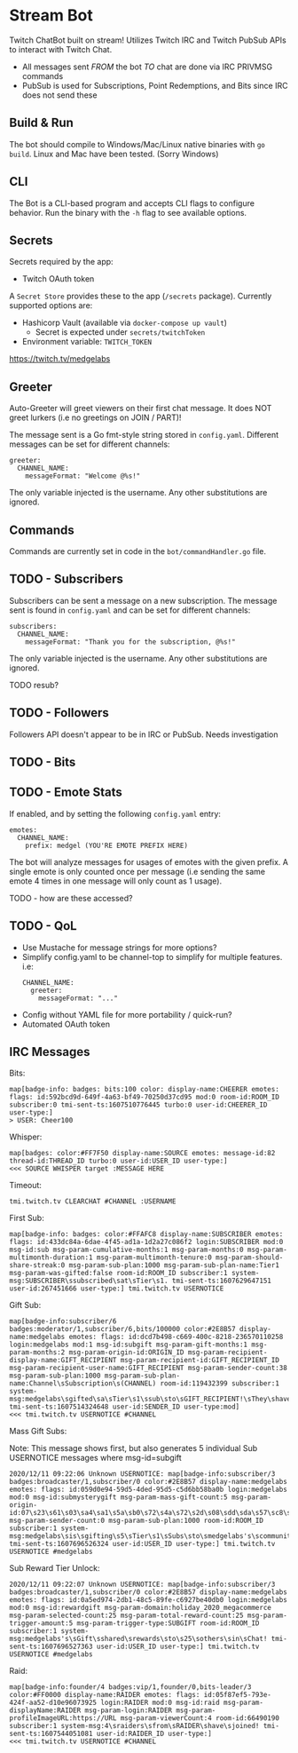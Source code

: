 # Stream Bot

Twitch ChatBot built on stream! Utilizes Twitch IRC and Twitch PubSub APIs to
interact with Twitch Chat.

* All messages sent _FROM_ the bot _TO_ chat are done via IRC PRIVMSG commands
* PubSub is used for Subscriptions, Point Redemptions, and Bits since IRC does not send these

## Build & Run

The bot should compile to Windows/Mac/Linux native binaries with `go build`.
Linux and Mac have been tested. (Sorry Windows)

## CLI

The Bot is a CLI-based program and accepts CLI flags to configure behavior. Run the
binary with the `-h` flag to see available options.

## Secrets

Secrets required by the app:

* Twitch OAuth token

A `Secret Store` provides these to the app (`/secrets` package). Currently supported options
are:

* Hashicorp Vault (available via `docker-compose up vault`)
  * Secret is expected under `secrets/twitchToken`
* Environment variable: `TWITCH_TOKEN`

https://twitch.tv/medgelabs


## Greeter

Auto-Greeter will greet viewers on their first chat message. It does NOT greet
lurkers (i.e no greetings on JOIN / PART)!

The message sent is a Go fmt-style string stored in `config.yaml`. Different messages
can be set for different channels:

```
greeter:
  CHANNEL_NAME:
    messageFormat: "Welcome @%s!"
```

The only variable injected is the username. Any other substitutions are ignored.

## Commands

Commands are currently set in code in the `bot/commandHandler.go` file.

## TODO - Subscribers

Subscribers can be sent a message on a new subscription. The message sent is
found in `config.yaml` and can be set for different channels:

```
subscribers:
  CHANNEL_NAME:
    messageFormat: "Thank you for the subscription, @%s!"
```

The only variable injected is the username. Any other substitutions are ignored.

TODO resub?

## TODO - Followers

Followers API doesn't appear to be in IRC or PubSub. Needs investigation

## TODO - Bits

## TODO - Emote Stats

If enabled, and by setting the following `config.yaml` entry:

```
emotes:
  CHANNEL_NAME:
    prefix: medgel (YOU'RE EMOTE PREFIX HERE)
```

The bot will analyze messages for usages of emotes with the given prefix. A single
emote is only counted once per message (i.e sending the same emote 4 times in one
message will only count as 1 usage).

TODO - how are these accessed?

## TODO - QoL

* Use Mustache for message strings for more options?
* Simplify config.yaml to be channel-top to simplify for multiple features. i.e:
    ```
    CHANNEL_NAME:
      greeter:
        messageFormat: "..."
    ```
* Config without YAML file for more portability / quick-run?
* Automated OAuth token

## IRC Messages

Bits:

```
map[badge-info: badges: bits:100 color: display-name:CHEERER emotes: flags: id:592bcd9d-649f-4a63-bf49-70250d37cd95 mod:0 room-id:ROOM_ID subscriber:0 tmi-sent-ts:1607510776445 turbo:0 user-id:CHEERER_ID user-type:]
> USER: Cheer100
```

Whisper:

```
map[badges: color:#FF7F50 display-name:SOURCE emotes: message-id:82 thread-id:THREAD_ID turbo:0 user-id:USER_ID user-type:]
<<< SOURCE WHISPER target :MESSAGE HERE
```

Timeout:

```
tmi.twitch.tv CLEARCHAT #CHANNEL :USERNAME
```

First Sub:

```
map[badge-info: badges: color:#FFAFC8 display-name:SUBSCRIBER emotes: flags: id:433dc84a-6dae-4f45-ad1a-1d2a27c086f2 login:SUBSCRIBER mod:0 msg-id:sub msg-param-cumulative-months:1 msg-param-months:0 msg-param-multimonth-duration:1 msg-param-multimonth-tenure:0 msg-param-should-share-streak:0 msg-param-sub-plan:1000 msg-param-sub-plan-name:Tier1 msg-param-was-gifted:false room-id:ROOM_ID subscriber:1 system-msg:SUBSCRIBER\ssubscribed\sat\sTier\s1. tmi-sent-ts:1607629647151 user-id:267451666 user-type:] tmi.twitch.tv USERNOTICE
```

Gift Sub:

```
map[badge-info:subscriber/6 badges:moderator/1,subscriber/6,bits/100000 color:#2E8B57 display-name:medgelabs emotes: flags: id:dcd7b498-c669-400c-8218-236570110258 login:medgelabs mod:1 msg-id:subgift msg-param-gift-months:1 msg-param-months:2 msg-param-origin-id:ORIGIN_ID msg-param-recipient-display-name:GIFT_RECIPIENT msg-param-recipient-id:GIFT_RECIPIENT_ID msg-param-recipient-user-name:GIFT_RECIPIENT msg-param-sender-count:38 msg-param-sub-plan:1000 msg-param-sub-plan-name:Channel\sSubscription\s(CHANNEL) room-id:119432399 subscriber:1 system-msg:medgelabs\sgifted\sa\sTier\s1\ssub\sto\sGIFT_RECIPIENT!\sThey\shave\sgiven\s38\sGift\sSubs\sin\sthe\schannel! tmi-sent-ts:1607514324648 user-id:SENDER_ID user-type:mod]
<<< tmi.twitch.tv USERNOTICE #CHANNEL
```

Mass Gift Subs:

Note: This message shows first, but also generates 5 individual Sub USERNOTICE messages where msg-id=subgift

```
2020/12/11 09:22:06 Unknown USERNOTICE: map[badge-info:subscriber/3 badges:broadcaster/1,subscriber/0 color:#2E8B57 display-name:medgelabs emotes: flags: id:059d0e94-59d5-4ded-95d5-c5d6bb58ba0b login:medgelabs mod:0 msg-id:submysterygift msg-param-mass-gift-count:5 msg-param-origin-id:07\s23\s61\s03\sa4\sa1\s5a\sb0\s72\s4a\s72\s2d\s08\sdd\sda\s57\sc8\s24\sf6\s17 msg-param-sender-count:0 msg-param-sub-plan:1000 room-id:ROOM_ID subscriber:1 system-msg:medgelabs\sis\sgifting\s5\sTier\s1\sSubs\sto\smedgelabs's\scommunity! tmi-sent-ts:1607696526324 user-id:USER_ID user-type:] tmi.twitch.tv USERNOTICE #medgelabs
```

Sub Reward Tier Unlock:

```
2020/12/11 09:22:07 Unknown USERNOTICE: map[badge-info:subscriber/3 badges:broadcaster/1,subscriber/0 color:#2E8B57 display-name:medgelabs emotes: flags: id:0a5ed974-2db1-48c5-89fe-c6927be40db0 login:medgelabs mod:0 msg-id:rewardgift msg-param-domain:holiday_2020_megacommerce msg-param-selected-count:25 msg-param-total-reward-count:25 msg-param-trigger-amount:5 msg-param-trigger-type:SUBGIFT room-id:ROOM_ID subscriber:1 system-msg:medgelabs's\sGift\sshared\srewards\sto\s25\sothers\sin\sChat! tmi-sent-ts:1607696527363 user-id:USER_ID user-type:] tmi.twitch.tv USERNOTICE #medgelabs
```

Raid:

```
map[badge-info:founder/4 badges:vip/1,founder/0,bits-leader/3 color:#FF0000 display-name:RAIDER emotes: flags: id:05f87ef5-793e-424f-aa52-d10e96073925 login:RAIDER mod:0 msg-id:raid msg-param-displayName:RAIDER msg-param-login:RAIDER msg-param-profileImageURL:https://URL msg-param-viewerCount:4 room-id:66490190 subscriber:1 system-msg:4\sraiders\sfrom\sRAIDER\shave\sjoined! tmi-sent-ts:1607544051081 user-id:RAIDER_ID user-type:]
<<< tmi.twitch.tv USERNOTICE #CHANNEL
```
